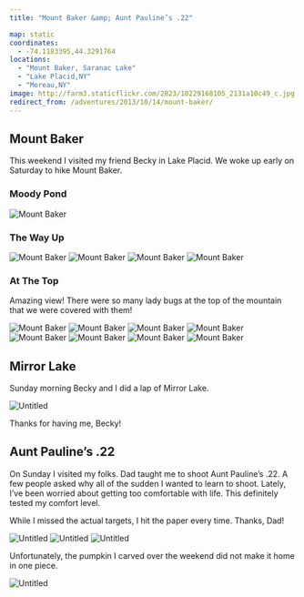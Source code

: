 ```yaml
---
title: "Mount Baker &amp; Aunt Pauline’s .22"

map: static
coordinates:
  - -74.1183395,44.3291764
locations:
  - "Mount Baker, Saranac Lake"
  - "Lake Placid,NY"
  - "Moreau,NY"
image: http://farm3.staticflickr.com/2823/10229168105_2131a10c49_c.jpg
redirect_from: /adventures/2013/10/14/mount-baker/
---
```


## Mount Baker

This weekend I visited my friend Becky in Lake Placid. We woke up early on Saturday to hike Mount Baker.

### Moody Pond

<div class="photos">

<img src="http://farm6.staticflickr.com/5473/10228436205_42f300a7c8_c.jpg" class="pop-out" alt="Mount Baker">
</div>

### The Way Up

<div class="photos">

<img src="http://farm6.staticflickr.com/5506/10229556136_89125b83fc_c.jpg" alt="Mount Baker">
<img src="http://farm4.staticflickr.com/3825/10228443015_e56a146f94_c.jpg" class="img-thirds" alt="Mount Baker">
<img src="http://farm9.staticflickr.com/8129/10228363744_5dfd3edf98_c.jpg" class="img-thirds" alt="Mount Baker">
<img src="http://farm3.staticflickr.com/2866/10228465956_f0cb619a36_c.jpg" class="img-thirds" alt="Mount Baker">
</div>

### At The Top

Amazing view! There were so many lady bugs at the top of the mountain that we were covered with them!

<div class="photos">

<img src="http://farm3.staticflickr.com/2867/10228475395_4796967793_c.jpg" class="img-thirds" alt="Mount Baker">
<img src="http://farm8.staticflickr.com/7433/10228487136_3c1be43ca7_c.jpg" class="img-thirds" alt="Mount Baker">
<img src="http://farm6.staticflickr.com/5331/10229582776_73c72aa430_c.jpg" class="img-thirds" alt="Mount Baker">
<img src="http://farm8.staticflickr.com/7438/10228385864_d7ee2ea3d0_c.jpg" class="img-half" alt="Mount Baker">
<img src="http://farm3.staticflickr.com/2823/10229168105_2131a10c49_c.jpg" class="img-half" alt="Mount Baker">
<img src="http://farm4.staticflickr.com/3701/10229542466_a47b9a684f_c.jpg" class="pop-out" alt="Mount Baker">
<img src="http://farm8.staticflickr.com/7446/10229629013_588e4dba5d_c.jpg" class="img-half" alt="Mount Baker">
<img src="http://farm4.staticflickr.com/3682/10229654363_e9af7b0bcc_c.jpg" class="img-half" alt="Mount Baker">
</div>

## Mirror Lake

Sunday morning Becky and I did a lap of Mirror Lake.

<div class="photos">

<img src="http://farm4.staticflickr.com/3733/10281533086_e2510124a4_c.jpg" class="pop-out" alt="Untitled">
</div>

Thanks for having me, Becky!

## Aunt Pauline&rsquo;s .22

On Sunday I visited my folks. Dad taught me to shoot Aunt Pauline&rsquo;s .22. A few people asked why all of the sudden I wanted to learn to shoot. Lately, I&rsquo;ve been worried about getting too comfortable with life. This definitely tested my comfort level.

While I missed the actual targets, I hit the paper every time. Thanks, Dad!

<div class="photos">

<img src="http://farm6.staticflickr.com/5443/10281536256_38b72ee1b5_c.jpg" class="img-half" alt="Untitled">
<img src="http://farm6.staticflickr.com/5462/10281540056_49d001cedc_c.jpg" class="img-half" alt="Untitled">
<img src="http://farm6.staticflickr.com/5445/10281446704_08034dab80_c.jpg" alt="Untitled">
</div>

Unfortunately, the pumpkin I carved over the weekend did not make it home in one piece.

<div class="photos">

<img src="http://farm4.staticflickr.com/3694/10281529596_16eee5041c_c.jpg" alt="Untitled">
</div>
